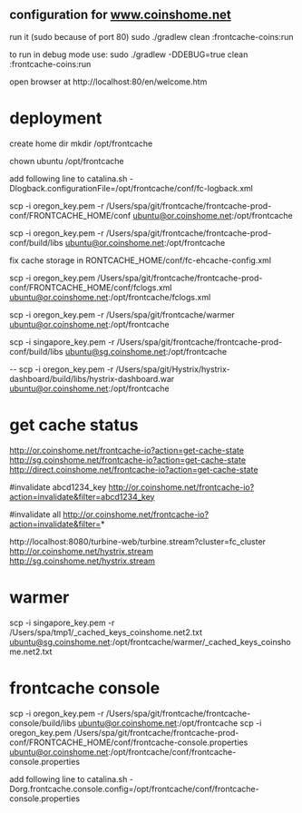 
## configuration for www.coinshome.net

run it (sudo because of port 80)
sudo ./gradlew clean :frontcache-coins:run 

to run in debug mode use:
sudo ./gradlew -DDEBUG=true clean :frontcache-coins:run

open browser at 
http://localhost:80/en/welcome.htm


# deployment

create home dir 
mkdir /opt/frontcache

chown ubuntu /opt/frontcache 

add following line to catalina.sh
-Dlogback.configurationFile=/opt/frontcache/conf/fc-logback.xml


scp -i oregon_key.pem -r /Users/spa/git/frontcache/frontcache-prod-conf/FRONTCACHE_HOME/conf ubuntu@or.coinshome.net:/opt/frontcache

scp -i oregon_key.pem -r /Users/spa/git/frontcache/frontcache-prod-conf/build/libs ubuntu@or.coinshome.net:/opt/frontcache

fix cache storage in RONTCACHE_HOME/conf/fc-ehcache-config.xml

scp -i oregon_key.pem /Users/spa/git/frontcache/frontcache-prod-conf/FRONTCACHE_HOME/conf/fclogs.xml ubuntu@or.coinshome.net:/opt/frontcache/fclogs.xml

scp -i oregon_key.pem -r /Users/spa/git/frontcache/warmer ubuntu@or.coinshome.net:/opt/frontcache

scp -i singapore_key.pem -r /Users/spa/git/frontcache/frontcache-prod-conf/build/libs ubuntu@sg.coinshome.net:/opt/frontcache

--
scp -i oregon_key.pem -r /Users/spa/git/Hystrix/hystrix-dashboard/build/libs/hystrix-dashboard.war ubuntu@or.coinshome.net:/opt/frontcache

# get cache status

http://or.coinshome.net/frontcache-io?action=get-cache-state
http://sg.coinshome.net/frontcache-io?action=get-cache-state
http://direct.coinshome.net/frontcache-io?action=get-cache-state

#invalidate abcd1234_key
http://or.coinshome.net/frontcache-io?action=invalidate&filter=abcd1234_key

#invalidate all
http://or.coinshome.net/frontcache-io?action=invalidate&filter=*

http://localhost:8080/turbine-web/turbine.stream?cluster=fc_cluster
http://or.coinshome.net/hystrix.stream
http://sg.coinshome.net/hystrix.stream


# warmer
scp -i singapore_key.pem -r /Users/spa/tmp1/_cached_keys_coinshome.net2.txt ubuntu@sg.coinshome.net:/opt/frontcache/warmer/_cached_keys_coinshome.net2.txt


# frontcache console

scp -i oregon_key.pem -r /Users/spa/git/frontcache/frontcache-console/build/libs ubuntu@or.coinshome.net:/opt/frontcache
scp -i oregon_key.pem /Users/spa/git/frontcache/frontcache-prod-conf/FRONTCACHE_HOME/conf/frontcache-console.properties ubuntu@or.coinshome.net:/opt/frontcache/conf/frontcache-console.properties

add following line to catalina.sh
-Dorg.frontcache.console.config=/opt/frontcache/conf/frontcache-console.properties



